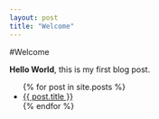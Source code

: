 ```yaml
---
layout: post
title: "Welcome"
---
```


#Welcome

**Hello World**, this is my first blog post.

<ul>
  {% for post in site.posts %}
    <li>
      <a href="{{ post.url }}">{{ post.title }}</a>
    </li>
  {% endfor %}
</ul>
